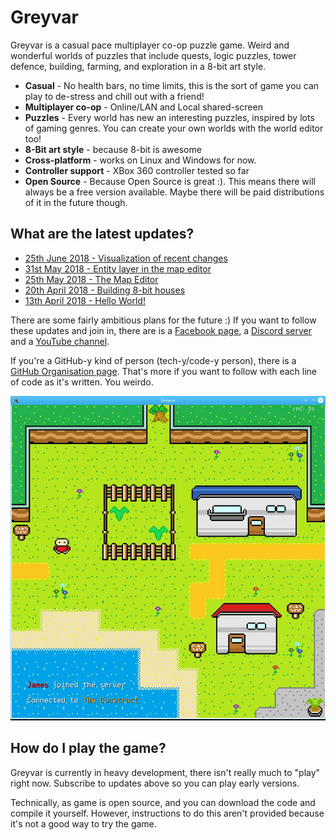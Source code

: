 # Greyvar

Greyvar is a casual pace multiplayer co-op puzzle game. Weird and wonderful worlds of puzzles that include quests, logic puzzles, tower defence, building, farming, and exploration in a 8-bit art style.

* **Casual** - No health bars, no time limits, this is the sort of game you can
  play to de-stress and chill out with a friend!
* **Multiplayer co-op** - Online/LAN and Local shared-screen
* **Puzzles** - Every world has new an interesting puzzles, inspired by lots of
  gaming genres. You can create your own worlds with the world editor too!
* **8-Bit art style** - because 8-bit is awesome
* **Cross-platform** - works on Linux and Windows for now.
* **Controller support** - XBox 360 controller tested so far
* **Open Source** - Because Open Source is great :). This means there will always be a free version available. Maybe there will be paid distributions of it in the future though.

## What are the latest updates?

* [25th June 2018 - Visualization of recent changes](2018-06-25.md)
* [31st May 2018 - Entity layer in the map editor](2018-05-31.md)
* [25th May 2018 - The Map Editor](2018-05-25.md)
* [20th April 2018 - Building 8-bit houses](2018-04-20.md)
* [13th April 2018 - Hello World!](2018-04-13.md)

There are some fairly ambitious plans for the future :) If you want to follow these updates and join in, there are is a [Facebook page](https://www.facebook.com/greyvar.game/), a [Discord server](https://discord.gg/dwGJuy8) and a [YouTube channel](https://www.youtube.com/channel/UCGbGSSWiiFeUS36oESY02iw).

If you're a GitHub-y kind of person (tech-y/code-y person), there is a [GitHub Organisation page](http://github.com/greyvar). That's more if you want to follow with each line of code as it's written. You weirdo.

![2018-04-13.jpg](https://github.com/Greyvar/media/raw/master/screenshots/2018-04-13.jpg)

## How do I play the game?

Greyvar is currently in heavy development, there isn't really much to "play" right now. Subscribe to updates above so you can play early versions.

Technically, as game is open source, and you can download the code and compile it yourself. However, instructions to do this aren't provided because it's not a good way to try the game. 
